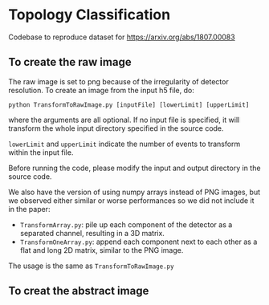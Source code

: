 # Topology Classification
Codebase to reproduce dataset for https://arxiv.org/abs/1807.00083

## To create the raw image
The raw image is set to png because of the irregularity of detector resolution.
To create an image from the input h5 file, do:
```
python TransformToRawImage.py [inputFile] [lowerLimit] [upperLimit]
```
where the arguments are all optional. If no input file is specified, it will transform the whole input directory specified in the source code. 

`lowerLimit` and `upperLimit` indicate the number of events to transform within the input file.

Before running the code, please modify the input and output directory in the source code.

We also have the version of using numpy arrays instead of PNG images, but we observed either similar or worse performances so we did not include it in the paper:

* `TransformArray.py`: pile up each component of the detector as a separated channel, resulting in a 3D matrix.
* `TransformOneArray.py`: append each component next to each other as a flat and long 2D matrix, similar to the PNG image.

The usage is the same as `TransformToRawImage.py`

## To creat the abstract image


